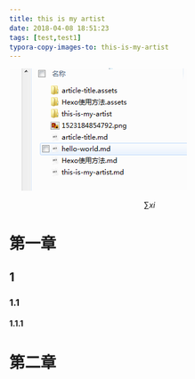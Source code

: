 ```yaml
---
title: this is my artist
date: 2018-04-08 18:51:23
tags: [test,test1]
typora-copy-images-to: this-is-my-artist
---
```


![1523184888716](this-is-my-artist/1523184888716.png)

$$
\sum xi
$$

# 第一章

## 1

### 1.1

#### 1.1.1

# 第二章



